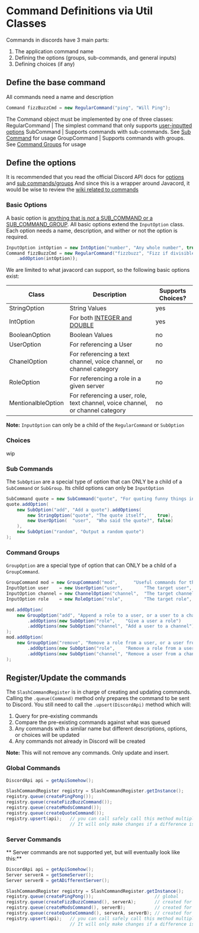 # Command Definitions via Util Classes
Commands in discords have 3 main parts:
1. The application command name
2. Defining the options (groups, sub-commands, and general inputs)
3. Defining choices (if any)

## Define the base command
All commands need a name and description
```java
Command fizzBuzzCmd = new RegularCommand("ping", "Will Ping");
```
The Command object must be implemented by one of three classes:
RegularCommand | The simplest command that only supports [user-inputted options](#basic-options)
SubCommand | Supports commands with sub-commands. See [Sub Command](#sub-commands) for usage
GroupCommand | Supports commands with groups. See [Command Groups](#command-groups) for usage


## Define the options
It is recommended that you read the official Discord API docs for [options](https://discord.com/developers/docs/interactions/application-commands#application-command-object-application-command-option-structure) and [sub commands/groups](https://discord.com/developers/docs/interactions/application-commands#subcommands-and-subcommand-groups)
And since this is a wrapper around Javacord, it would be wise to review the [wiki related to commands](https://javacord.org/wiki/basic-tutorials/interactions/commands.html)
### Basic Options
A basic option is [anything that is *not* a SUB_COMMAND or a SUB_COMMAND_GROUP](https://discord.com/developers/docs/interactions/application-commands#application-command-object-application-command-option-type). 
All basic options extend the `InputOption` class. 
Each option needs a name, description, and wither or not the option is required.
```java
InputOption intOption = new IntOption("number", "Any whole number", true);
Command fizzBuzzCmd = new RegularCommand("fizzbuzz", "Fizz if divisible by 3, Buzz if divisible by 5")
    .addOption(intOption));
```
We are limited to what javacord can support, so the following basic options exist:

Class | Description | Supports Choices?
----- | ----------- | -----------------
StringOption | String Values | yes
IntOption | For both [INTEGER and DOUBLE](https://discord.com/developers/docs/interactions/application-commands#application-command-object-application-command-option-type) | yes
BooleanOption | Boolean Values | no
UserOption | For referencing a User | no
ChanelOption | For referencing a text channel, voice channel, or channel category | no
RoleOption | For referencing a role in a given server | no
MentionalbleOption | For referencing a user, role, text channel, voice channel, or channel category | no

**Note:** `InputOption` can only be a child of the `RegularCommand` or `SubOption`
### Choices
wip
### Sub Commands
The `SubOption` are a special type of option that can ONLY be a child of a `SubCommand` or `SubGroup`. 
Its child options can only be `InputOption`
```java
SubCommand quote = new SubCommand("quote", "For quoting funny things in the server");
quote.addOption(
    new SubOption("add", "Add a quote").addOptions(
        new StringOption("quote", "The quote itself",    true),
        new UserOption(  "user",  "Who said the quote?", false)
    ),
    new SubOption("random", "Output a random quote")
);
```
### Command Groups
`GroupOption` are a special type of option that can ONLY be a child of a `GroupCommand`. 
```java
GroupCommand mod = new GroupCommand("mod",      "Useful commands for the server mods");
InputOption user    = new UserOption("user",        "The target user",      true);
InputOption channel = new ChannelOption("channel",  "The target channel",   true);
InputOption role    = new RoleOption("role",        "The target role",      true);

mod.addOption(
    new GroupOption("add", "Append a role to a user, or a user to a channel")
        .addOptions(new SubOption("role",    "Give a user a role")          .addOptions(user, role))
        .addOptions(new SubOption("channel", "Add a user to a channel")     .addOptions(user, channel))
);
mod.addOption(
    new GroupOption("remove", "Remove a role from a user, or a user from a channel")
        .addOptions(new SubOption("role",    "Remove a role from a user")   .addOptions(user, role))
        .addOptions(new SubOption("channel", "Remove a user from a channel").addOptions(user, channel))
);
```
## Register/Update the commands
The `SlashCommandRegister` is in charge of creating and updating commands. 
Calling the `.queue(Command)` method only prepares the command to be sent to Discord. You still need to call the `.upsert(DiscordApi)` method which will:
1. Query for pre-existing commands
2. Compare the pre-existing commands against what was queued
3. Any commands with a similar name but different descriptions, options, or choices will be updated
4. Any commands not already in Discord will be created

**Note:** This will not remove any commands. Only update and insert. 

### Global Commands
```java
DiscordApi api = getApiSomehow();

SlashCommandRegister registry = SlashCommandRegister.getInstance();
registry.queue(createPingPong());
registry.queue(createFizzBuzzCommand());
registry.queue(createModsCommand());
registry.queue(createQuoteCommand());
registry.upsert(api);   // you can call safely call this method multiple times. 
                        // It will only make changes if a difference is detected
```
### Server Commands
** Server commands are not supported yet, but will eventually look like this:**
```java
DiscordApi api = getApiSomehow();
Server serverA = getSomeServer();
Server serverB = getADifferentServer();

SlashCommandRegister registry = SlashCommandRegister.getInstance();
registry.queue(createPingPong());                       // global
registry.queue(createFizzBuzzCommand(), serverA);       // created for serverA only
registry.queue(createModsCommand(), serverB);           // created for serverB only
registry.queue(createQuoteCommand(), serverA, serverB); // created for both server A and B
registry.upsert(api);   // you can call safely call this method multiple times. 
                        // It will only make changes if a difference is detected
```